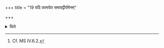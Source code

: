 +++
title = "19 यदि कामयेत समावद्वीर्यमेनम्"

+++

<details><summary>थिते</summary>

19. If (the Adhvaryu) desires, “May I make him (the sacrificer) equal in valour with his enemy,” having taken the cups in an even line the libation should be offered by (the Adhvaryu and the Pratiprasthātr̥) standing in an even line. Having offered the libation in an even line, the two should deposit the cups in an even line.[^1]   

[^1]: Cf. MS IV.6.2.   
</details>
